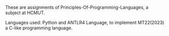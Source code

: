 These are assignments of Principles-Of-Programming-Languages, a subject at HCMUT.

Languages used: Python and ANTLR4 Language, to implement MT22(2023) a C-like programming language.
